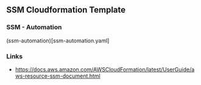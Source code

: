 ## SSM Cloudformation Template


### SSM - Automation

(ssm-automation)[ssm-automation.yaml]


### Links

- https://docs.aws.amazon.com/AWSCloudFormation/latest/UserGuide/aws-resource-ssm-document.html